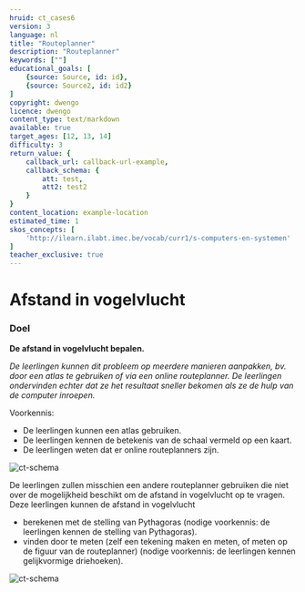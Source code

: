 ```yaml
---
hruid: ct_cases6
version: 3
language: nl
title: "Routeplanner"
description: "Routeplanner"
keywords: [""]
educational_goals: [
    {source: Source, id: id}, 
    {source: Source2, id: id2}
]
copyright: dwengo
licence: dwengo
content_type: text/markdown
available: true
target_ages: [12, 13, 14]
difficulty: 3
return_value: {
    callback_url: callback-url-example,
    callback_schema: {
        att: test,
        att2: test2
    }
}
content_location: example-location
estimated_time: 1
skos_concepts: [
    'http://ilearn.ilabt.imec.be/vocab/curr1/s-computers-en-systemen'
]
teacher_exclusive: true
---
```

# Afstand in vogelvlucht

### Doel
**De afstand in vogelvlucht bepalen.**

*De leerlingen kunnen dit probleem op meerdere manieren aanpakken, bv. door een atlas te gebruiken of via een online routeplanner. De leerlingen ondervinden echter dat ze het resultaat sneller bekomen als ze de hulp van de computer inroepen.*

Voorkennis: 
* De leerlingen kunnen een atlas gebruiken. 
* De leerlingen kennen de betekenis van de schaal vermeld op een kaart.
* De leerlingen weten dat er online routeplanners zijn. 

![ct-schema](@learning-object/m_ct_cases6/nl/3)

De leerlingen zullen misschien een andere routeplanner gebruiken die niet over de mogelijkheid beschikt om de afstand in vogelvlucht op te vragen. <br>
Deze leerlingen kunnen de afstand in vogelvlucht
* berekenen met de stelling van Pythagoras (nodige voorkennis: de leerlingen kennen de stelling van Pythagoras). 
* vinden door te meten (zelf een tekening maken en meten, of meten op de figuur van de routeplanner) (nodige voorkennis: de leerlingen kennen gelijkvormige driehoeken). 

![ct-schema](@learning-object/m_ct_cases6b/nl/3)
